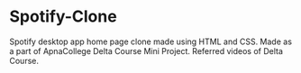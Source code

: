 # Spotify-Clone
Spotify desktop app home page clone made using HTML and CSS. Made as a part of ApnaCollege Delta Course Mini Project.
Referred videos of Delta Course.
